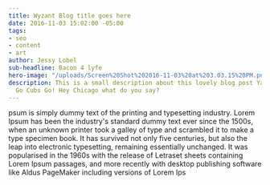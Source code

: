 ```yaml
---
title: Wyzant Blog title goes here
date: 2016-11-03 15:02:00 -05:00
tags:
- seo
- content
- art
author: Jessy Lobel
sub-headline: Bacon 4 lyfe
hero-image: "/uploads/Screen%20Shot%202016-11-03%20at%203.03.15%20PM.png"
description: This is a small description about this lovely blog post Yay woo hoo.
  Go Cubs Go! Hey Chicago what do you say?
---
```


psum is simply dummy text of the printing and typesetting industry. Lorem Ipsum has been the industry's standard dummy text ever since the 1500s, when an unknown printer took a galley of type and scrambled it to make a type specimen book. It has survived not only five centuries, but also the leap into electronic typesetting, remaining essentially unchanged. It was popularised in the 1960s with the release of Letraset sheets containing Lorem Ipsum passages, and more recently with desktop publishing software like Aldus PageMaker including versions of Lorem Ips